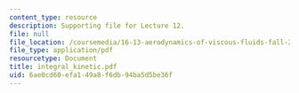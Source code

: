 ```yaml
---
content_type: resource
description: Supporting file for Lecture 12.
file: null
file_location: /coursemedia/16-13-aerodynamics-of-viscous-fluids-fall-2003/6ae0cd60efa149a8f6db94ba5d5be36f_integral_kinetic.pdf
file_type: application/pdf
resourcetype: Document
title: integral_kinetic.pdf
uid: 6ae0cd60-efa1-49a8-f6db-94ba5d5be36f
---
```

